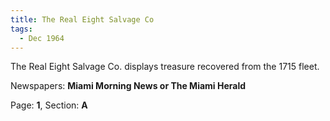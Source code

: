 ```yaml
---  
title: The Real Eight Salvage Co  
tags:  
  - Dec 1964  
---  
```

  
The Real Eight Salvage Co. displays treasure recovered from the 1715 fleet.  
  
Newspapers: **Miami Morning News or The Miami Herald**  
  
Page: **1**, Section: **A** 
